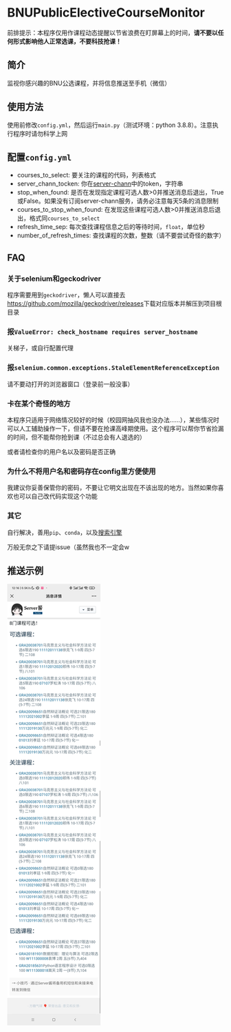 # BNUPublicElectiveCourseMonitor

前排提示：本程序仅用作课程动态提醒以节省浪费在盯屏幕上的时间，**请不要以任何形式影响他人正常选课，不要科技抢课！**

## 简介

监视你感兴趣的BNU公选课程，并将信息推送至手机（微信）

## 使用方法

使用前修改`config.yml`，然后运行`main.py`（测试环境：python 3.8.8）。注意执行程序时请勿科学上网

## 配置`config.yml`

- courses_to_select: 要关注的课程的代码，列表格式
- server_chann_tocken: 你在<a href='https://sct.ftqq.com/'>server-chann</a>中的token，字符串
- stop_when_found: 是否在发现指定课程可选人数>0并推送消息后退出，True或False。如果没有订阅server-chann服务，请务必注意每天5条的消息限制
- courses_to_stop_when_found: 在发现这些课程可选人数>0并推送消息后退出，格式同`courses_to_select`
- refresh_time_sep: 每次查找课程信息之后的等待时间，`float`，单位秒
- number_of_refresh_times: 查找课程的次数，整数（请不要尝试奇怪的数字）

## FAQ

### 关于selenium和geckodriver

程序需要用到`geckodriver`，懒人可以直接去<a>https://github.com/mozilla/geckodriver/releases</a>下载对应版本并解压到项目根目录

### 报`ValueError: check_hostname requires server_hostname`

关梯子，或自行配置代理

### 报`selenium.common.exceptions.StaleElementReferenceException`

请不要动打开的浏览器窗口（登录前一般没事）

### 卡在某个奇怪的地方

本程序只适用于网络情况较好的时候（校园网抽风我也没办法……），某些情况时可以人工辅助操作一下，但请不要在抢课高峰期使用。这个程序可以帮你节省捡漏的时间，但不能帮你抢到课（不过总会有人退选的）

或者请检查你的用户名以及密码是否正确

### 为什么不将用户名和密码存在config里方便使用

我建议你妥善保管你的密码，不要让它明文出现在不该出现的地方。当然如果你喜欢也可以自己改代码实现这个功能

### 其它

自行解决，善用`pip`、`conda`，以及<a href='https://cn.bing.com'>搜索引擎</a>

万般无奈之下请提issue（虽然我也不一定会w

## 推送示例

![](./example.jpg)